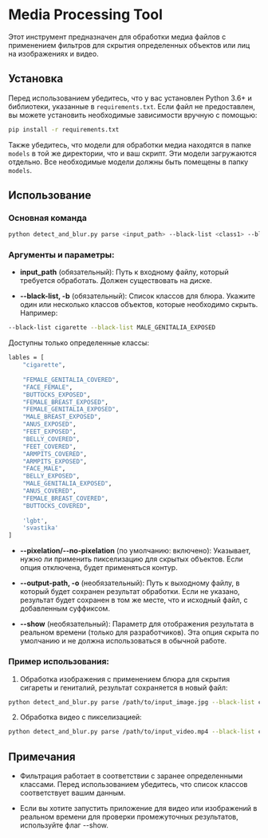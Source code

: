 # Media Processing Tool

Этот инструмент предназначен для обработки медиа файлов с применением фильтров для скрытия определенных объектов или лиц на изображениях и видео.

## Установка

Перед использованием убедитесь, что у вас установлен Python 3.6+ и библиотеки, указанные в `requirements.txt`. Если файл не предоставлен, вы можете установить необходимые зависимости вручную с помощью:

```bash
pip install -r requirements.txt
```

Также убедитесь, что модели для обработки медиа находятся в папке `models` в той же директории, что и ваш скрипт. Эти модели загружаются отдельно. Все необходимые модели должны быть помещены в папку `models`.

## Использование

### Основная команда

```bash
python detect_and_blur.py parse <input_path> --black-list <class1> --black-list <class2> ... [OPTIONS]
```

### Аргументы и параметры:

- **input_path** (обязательный): Путь к входному файлу, который требуется обработать. Должен существовать на диске.
  
- **--black-list, -b** (обязательный): Список классов для блюра. Укажите один или несколько классов объектов, которые необходимо скрыть. Например:

```bash
--black-list cigarette --black-list MALE_GENITALIA_EXPOSED
```

Доступны только определенные классы:

```bash
lables = [
    "cigarette",
    
    "FEMALE_GENITALIA_COVERED",
    "FACE_FEMALE",
    "BUTTOCKS_EXPOSED",
    "FEMALE_BREAST_EXPOSED",
    "FEMALE_GENITALIA_EXPOSED",
    "MALE_BREAST_EXPOSED",
    "ANUS_EXPOSED",
    "FEET_EXPOSED",
    "BELLY_COVERED",
    "FEET_COVERED",
    "ARMPITS_COVERED",
    "ARMPITS_EXPOSED",
    "FACE_MALE",
    "BELLY_EXPOSED",
    "MALE_GENITALIA_EXPOSED",
    "ANUS_COVERED",
    "FEMALE_BREAST_COVERED",
    "BUTTOCKS_COVERED",
    
    'lgbt',
    'svastika'
]
```

- **--pixelation/--no-pixelation** (по умолчанию: включено): Указывает, нужно ли применить пикселизацию для скрытых объектов. Если опция отключена, будет применяться контур.

- **--output-path, -o** (необязательный): Путь к выходному файлу, в который будет сохранен результат обработки. Если не указано, результат будет сохранен в том же месте, что и исходный файл, с добавленным суффиксом.

- **--show** (необязательный): Параметр для отображения результата в реальном времени (только для разработчиков). Эта опция скрыта по умолчанию и не должна использоваться в обычной работе.

### Пример использования:

1. Обработка изображения с применением блюра для скрытия сигареты и гениталий, результат сохраняется в новый файл:
```bash
python detect_and_blur.py parse /path/to/input_image.jpg --black-list cigarette --black-list MALE_GENITALIA_EXPOSED --output-path /path/to/output_image.jpg
```

2. Обработка видео с пикселизацией:
```bash
python detect_and_blur.py parse /path/to/input_video.mp4 --black-list cigarette --pixelation --output-path /path/to/output_video.mp4
```

## Примечания

- Фильтрация работает в соответствии с заранее определенными классами. Перед использованием убедитесь, что список классов соответствует вашим данным.

- Если вы хотите запустить приложение для видео или изображений в реальном времени для проверки промежуточных результатов, используйте флаг --show.